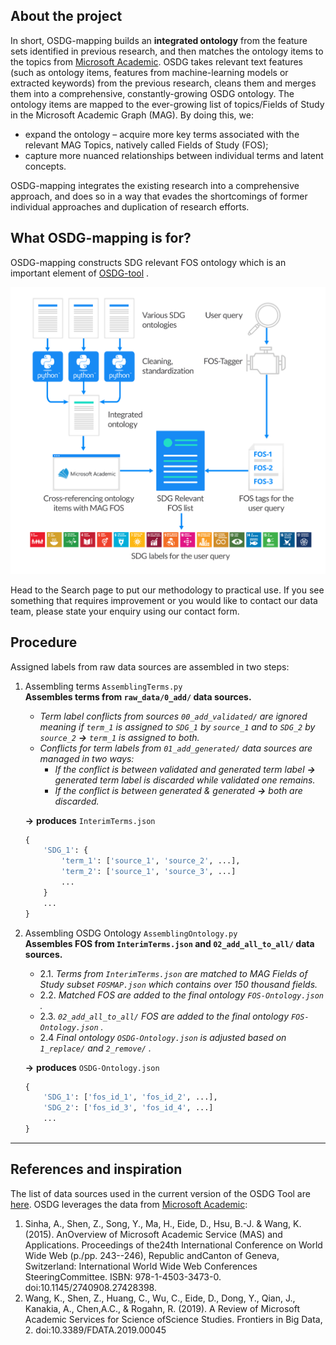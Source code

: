 ## About the project
In short, OSDG-mapping builds an **integrated ontology** from the feature sets identified in previous research, and then matches the ontology items to the topics from [Microsoft Academic](https://academic.microsoft.com/home).
OSDG takes relevant text features (such as ontology items, features from machine-learning models or extracted keywords) from the previous research, cleans them and merges them into a comprehensive, constantly-growing OSDG ontology. The ontology items are mapped to the ever-growing list of topics/Fields of Study in the Microsoft Academic Graph (MAG).
By doing this, we:
- expand the ontology – acquire more key terms associated with the relevant MAG Topics, natively called Fields of Study (FOS);
- capture more nuanced relationships between individual terms and latent concepts.

OSDG-mapping integrates the existing research into a comprehensive approach, and does so in a way that evades the shortcomings of former individual approaches and duplication of research efforts.

## What OSDG-mapping is for?
OSDG-mapping constructs SDG relevant FOS ontology which is an important element of [OSDG-tool](https://github.com/osdg-ai/osdg-tool) .

<p align="center">
  <img src="/images/Methodology-visual_0511_Updated.png" alt="OSDG_Logo" width="750"/>
</p>

Head to the Search page to put our methodology to practical use. If you see something that requires improvement or you would like to contact our data team, please state your enquiry using our contact form.


## Procedure

Assigned labels from raw data sources are assembled in two steps:
1. Assembling terms `AssemblingTerms.py`\
**Assembles terms from `raw_data/0_add/` data sources.**
    * *Term label conflicts from sources `00_add_validated/` are ignored meaning if `term_1` is assigned to `SDG_1` by `source_1` and to `SDG_2` by `source_2` **&rarr;** `term_1` is assigned to both.*
    * *Conflicts for term labels from `01_add_generated/` data sources are managed in two ways:* 
        - *If the conflict is between validated and generated term label **&rarr;** generated term label is discarded while validated one remains.*
        - *If the conflict is between generated & generated **&rarr;** both are discarded.*

    **&rarr;** **produces** `InterimTerms.json`
    ```python
    {
        'SDG_1': {
            'term_1': ['source_1', 'source_2', ...],
            'term_2': ['source_1', 'source_3', ...]
            ...
        }
        ...
    }
    ```
2. Assembling OSDG Ontology `AssemblingOntology.py`\
    **Assembles FOS from `InterimTerms.json` and `02_add_all_to_all/` data sources.**
    * 2.1. *Terms from `InterimTerms.json` are matched to  MAG Fields of Study subset `FOSMAP.json` which contains over 150 thousand fields.*
    * 2.2. *Matched FOS are added to the final ontology `FOS-Ontology.json` .*
    * 2.3. *`02_add_all_to_all/` FOS are added to the final ontology `FOS-Ontology.json` .*
    * 2.4 *Final ontology `OSDG-Ontology.json` is adjusted based on `1_replace/` and `2_remove/` .*


    **&rarr;** **produces** `OSDG-Ontology.json`
    ```python
    {
        'SDG_1': ['fos_id_1', 'fos_id_2', ...],
        'SDG_2': ['fos_id_3', 'fos_id_4', ...]
        ...
    }
    ```

 
****



## References and inspiration

The list of data sources used in the current version of the OSDG Tool are [here](https://github.com/osdg-ai/osdg-mapping/blob/master/OSDG_DATA_SOURCES.md). OSDG leverages the data from [Microsoft Academic](https://academic.microsoft.com/home):

1) Sinha, A., Shen, Z., Song, Y., Ma, H., Eide, D., Hsu, B.-J. & Wang, K. (2015). AnOverview of Microsoft Academic Service (MAS) and Applications. Proceedings of the24th International Conference on World Wide Web (p./pp. 243--246), Republic andCanton of Geneva, Switzerland: International World Wide Web Conferences SteeringCommittee. ISBN: 978-1-4503-3473-0. doi:10.1145/2740908.27428398.
2) Wang, K., Shen, Z., Huang, C., Wu, C., Eide, D., Dong, Y., Qian, J., Kanakia, A., Chen,A.C., & Rogahn, R. (2019). A Review of Microsoft Academic Services for Science ofScience Studies. Frontiers in Big Data, 2. doi:10.3389/FDATA.2019.00045
